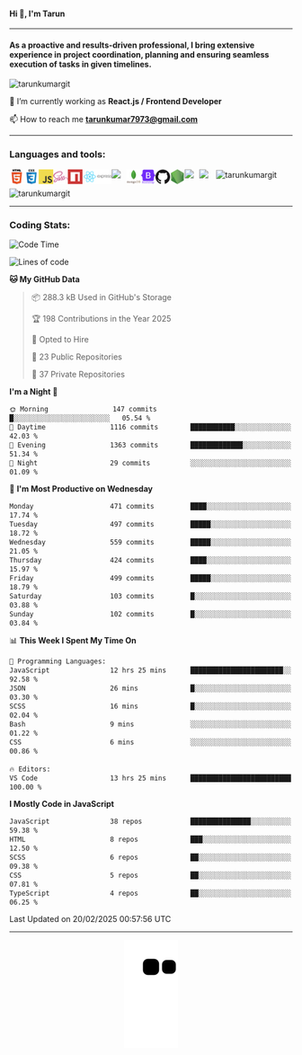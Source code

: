 <h4>Hi 👋, I'm Tarun</h4>
<hr />
<h4 align="left">As a proactive and results-driven professional, I bring extensive experience in project coordination, planning and
 ensuring seamless execution of tasks in given timelines.</h4>

<p><img src="https://komarev.com/ghpvc/?username=tarunkumargit&label=Profile%20views&color=0e75b6&style=flat" alt="tarunkumargit" /> </p>

🔭 I’m currently working as **React.js / Frontend Developer**

📫 How to reach me **tarunkumar7973@gmail.com**

<hr />

### Languages and tools:

 <img align="left" width="26px" src="https://raw.githubusercontent.com/github/explore/80688e429a7d4ef2fca1e82350fe8e3517d3494d/topics/html/html.png" />
 <img align="left" width="26px" src="https://raw.githubusercontent.com/github/explore/80688e429a7d4ef2fca1e82350fe8e3517d3494d/topics/css/css.png" />
 <img align="left" width="26px" src="https://raw.githubusercontent.com/github/explore/80688e429a7d4ef2fca1e82350fe8e3517d3494d/topics/javascript/javascript.png" />
 <img align="left" width="26px" src="https://raw.githubusercontent.com/github/explore/80688e429a7d4ef2fca1e82350fe8e3517d3494d/topics/sass/sass.png" />
 <img align="left" width="26px" src="https://raw.githubusercontent.com/github/explore/80688e429a7d4ef2fca1e82350fe8e3517d3494d/topics/npm/npm.png" />
 <img align="left" width="26px" src="https://raw.githubusercontent.com/github/explore/80688e429a7d4ef2fca1e82350fe8e3517d3494d/topics/react/react.png" />
 <img align="left" width="26px" src="https://raw.githubusercontent.com/devicons/devicon/master/icons/express/express-original-wordmark.svg"/>
 <img align="left" width="26px" src="https://www.vectorlogo.zone/logos/figma/figma-icon.svg"/>
 <img align="left" width="26px" src="https://raw.githubusercontent.com/devicons/devicon/master/icons/mongodb/mongodb-original-wordmark.svg"/>
 <img align="left" width="26px" src="https://raw.githubusercontent.com/devicons/devicon/master/icons/bootstrap/bootstrap-plain-wordmark.svg" />
 <img align="left" width="26px" src="https://raw.githubusercontent.com/github/explore/78df643247d429f6cc873026c0622819ad797942/topics/github/github.png" />
 <img align="left" width="26px" src="https://raw.githubusercontent.com/github/explore/80688e429a7d4ef2fca1e82350fe8e3517d3494d/topics/nodejs/nodejs.png" />
 <img align="left" width="26px" src="https://download.blender.org/branding/community/blender_community_badge_white.svg" />
 <img align="left" width="26px" src="https://www.vectorlogo.zone/logos/tailwindcss/tailwindcss-icon.svg"/>

&nbsp;<img align="center" src="https://github-readme-stats.vercel.app/api?username=tarunkumargit&show_icons=true&theme=react" alt="tarunkumargit" />

<img align="center" src="https://github-readme-streak-stats.herokuapp.com/?user=tarunkumargit&show_icons=true&theme=react" alt="tarunkumargit" />

<hr>

### Coding Stats:

<!--START_SECTION:waka-->
![Code Time](http://img.shields.io/badge/Code%20Time-1%2C777%20hrs%2012%20mins-blue)

![Lines of code](https://img.shields.io/badge/From%20Hello%20World%20I%27ve%20Written-3.2%20million%20lines%20of%20code-blue)

**🐱 My GitHub Data** 

> 📦 288.3 kB Used in GitHub's Storage 
 > 
> 🏆 198 Contributions in the Year 2025
 > 
> 💼 Opted to Hire
 > 
> 📜 23 Public Repositories 
 > 
> 🔑 37 Private Repositories 
 > 
**I'm a Night 🦉** 

```text
🌞 Morning                147 commits         █░░░░░░░░░░░░░░░░░░░░░░░░   05.54 % 
🌆 Daytime                1116 commits        ███████████░░░░░░░░░░░░░░   42.03 % 
🌃 Evening                1363 commits        █████████████░░░░░░░░░░░░   51.34 % 
🌙 Night                  29 commits          ░░░░░░░░░░░░░░░░░░░░░░░░░   01.09 % 
```
📅 **I'm Most Productive on Wednesday** 

```text
Monday                   471 commits         ████░░░░░░░░░░░░░░░░░░░░░   17.74 % 
Tuesday                  497 commits         █████░░░░░░░░░░░░░░░░░░░░   18.72 % 
Wednesday                559 commits         █████░░░░░░░░░░░░░░░░░░░░   21.05 % 
Thursday                 424 commits         ████░░░░░░░░░░░░░░░░░░░░░   15.97 % 
Friday                   499 commits         █████░░░░░░░░░░░░░░░░░░░░   18.79 % 
Saturday                 103 commits         █░░░░░░░░░░░░░░░░░░░░░░░░   03.88 % 
Sunday                   102 commits         █░░░░░░░░░░░░░░░░░░░░░░░░   03.84 % 
```


📊 **This Week I Spent My Time On** 

```text
💬 Programming Languages: 
JavaScript               12 hrs 25 mins      ███████████████████████░░   92.58 % 
JSON                     26 mins             █░░░░░░░░░░░░░░░░░░░░░░░░   03.30 % 
SCSS                     16 mins             █░░░░░░░░░░░░░░░░░░░░░░░░   02.04 % 
Bash                     9 mins              ░░░░░░░░░░░░░░░░░░░░░░░░░   01.22 % 
CSS                      6 mins              ░░░░░░░░░░░░░░░░░░░░░░░░░   00.86 % 

🔥 Editors: 
VS Code                  13 hrs 25 mins      █████████████████████████   100.00 % 
```

**I Mostly Code in JavaScript** 

```text
JavaScript               38 repos            ███████████████░░░░░░░░░░   59.38 % 
HTML                     8 repos             ███░░░░░░░░░░░░░░░░░░░░░░   12.50 % 
SCSS                     6 repos             ██░░░░░░░░░░░░░░░░░░░░░░░   09.38 % 
CSS                      5 repos             ██░░░░░░░░░░░░░░░░░░░░░░░   07.81 % 
TypeScript               4 repos             ██░░░░░░░░░░░░░░░░░░░░░░░   06.25 % 
```




 Last Updated on 20/02/2025 00:57:56 UTC
<!--END_SECTION:waka-->

<hr>
<p align="center">
  <img src="https://github.com/tarunkumargit/tarunkumargit/raw/output/github-contribution-grid-snake.svg" alt="snake"></center>
</p>
